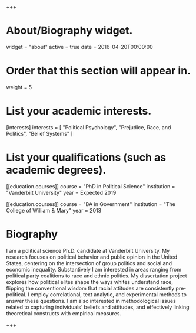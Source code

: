 +++
# About/Biography widget.
widget = "about"
active = true
date = 2016-04-20T00:00:00

# Order that this section will appear in.
weight = 5

# List your academic interests.
[interests]
  interests = [
    "Political Psychology",
    "Prejudice, Race, and Politics",
    "Belief Systems"
  ]

# List your qualifications (such as academic degrees).
[[education.courses]]
  course = "PhD in Political Science"
  institution = "Vanderbilt University"
  year = Expected 2019

[[education.courses]]
  course = "BA in Government"
  institution = "The College of William & Mary"
  year = 2013


# Biography

I am a political science Ph.D. candidate at Vanderbilt University. My research focuses on political behavior and public opinion in the United States, centering on the intersection of group politics and social and economic inequality. Substantively I am interested in areas ranging from political party coalitions to race and ethnic politics. My dissertation project explores how political elites shape the ways whites understand race, flipping the conventional wisdom that racial attitudes are consistently pre-political. I employ correlational, text analytic, and experimental methods to answer these questions. I am also interested in methodological issues related to capturing individuals’ beliefs and attitudes, and effectively linking theoretical constructs with empirical measures.

+++